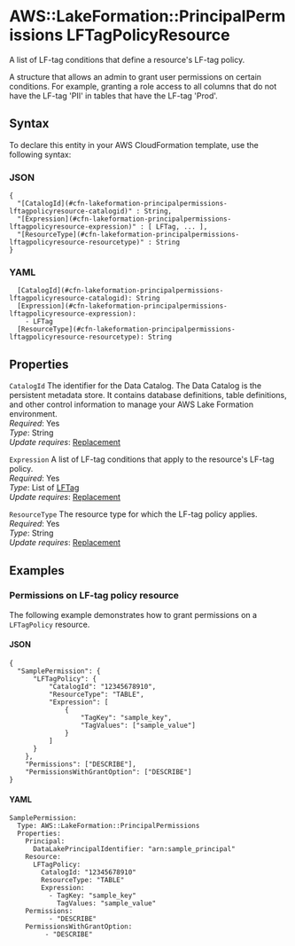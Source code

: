 # AWS::LakeFormation::PrincipalPermissions LFTagPolicyResource<a name="aws-properties-lakeformation-principalpermissions-lftagpolicyresource"></a>

A list of LF\-tag conditions that define a resource's LF\-tag policy\.

A structure that allows an admin to grant user permissions on certain conditions\. For example, granting a role access to all columns that do not have the LF\-tag 'PII' in tables that have the LF\-tag 'Prod'\.

## Syntax<a name="aws-properties-lakeformation-principalpermissions-lftagpolicyresource-syntax"></a>

To declare this entity in your AWS CloudFormation template, use the following syntax:

### JSON<a name="aws-properties-lakeformation-principalpermissions-lftagpolicyresource-syntax.json"></a>

```
{
  "[CatalogId](#cfn-lakeformation-principalpermissions-lftagpolicyresource-catalogid)" : String,
  "[Expression](#cfn-lakeformation-principalpermissions-lftagpolicyresource-expression)" : [ LFTag, ... ],
  "[ResourceType](#cfn-lakeformation-principalpermissions-lftagpolicyresource-resourcetype)" : String
}
```

### YAML<a name="aws-properties-lakeformation-principalpermissions-lftagpolicyresource-syntax.yaml"></a>

```
  [CatalogId](#cfn-lakeformation-principalpermissions-lftagpolicyresource-catalogid): String
  [Expression](#cfn-lakeformation-principalpermissions-lftagpolicyresource-expression): 
    - LFTag
  [ResourceType](#cfn-lakeformation-principalpermissions-lftagpolicyresource-resourcetype): String
```

## Properties<a name="aws-properties-lakeformation-principalpermissions-lftagpolicyresource-properties"></a>

`CatalogId`  <a name="cfn-lakeformation-principalpermissions-lftagpolicyresource-catalogid"></a>
The identifier for the Data Catalog\. The Data Catalog is the persistent metadata store\. It contains database definitions, table definitions, and other control information to manage your AWS Lake Formation environment\.  
*Required*: Yes  
*Type*: String  
*Update requires*: [Replacement](https://docs.aws.amazon.com/AWSCloudFormation/latest/UserGuide/using-cfn-updating-stacks-update-behaviors.html#update-replacement)

`Expression`  <a name="cfn-lakeformation-principalpermissions-lftagpolicyresource-expression"></a>
A list of LF\-tag conditions that apply to the resource's LF\-tag policy\.  
*Required*: Yes  
*Type*: List of [LFTag](aws-properties-lakeformation-principalpermissions-lftag.md)  
*Update requires*: [Replacement](https://docs.aws.amazon.com/AWSCloudFormation/latest/UserGuide/using-cfn-updating-stacks-update-behaviors.html#update-replacement)

`ResourceType`  <a name="cfn-lakeformation-principalpermissions-lftagpolicyresource-resourcetype"></a>
The resource type for which the LF\-tag policy applies\.  
*Required*: Yes  
*Type*: String  
*Update requires*: [Replacement](https://docs.aws.amazon.com/AWSCloudFormation/latest/UserGuide/using-cfn-updating-stacks-update-behaviors.html#update-replacement)

## Examples<a name="aws-properties-lakeformation-principalpermissions-lftagpolicyresource--examples"></a>

### Permissions on LF\-tag policy resource<a name="aws-properties-lakeformation-principalpermissions-lftagpolicyresource--examples--Permissions_on_LF-tag_policy_resource"></a>

The following example demonstrates how to grant permissions on a `LFTagPolicy` resource\.

#### JSON<a name="aws-properties-lakeformation-principalpermissions-lftagpolicyresource--examples--Permissions_on_LF-tag_policy_resource--json"></a>

```
{    
  "SamplePermission": {
      "LFTagPolicy": {
          "CatalogId": "12345678910",
          "ResourceType": "TABLE",
          "Expression": [
              {
                  "TagKey": "sample_key",
                  "TagValues": ["sample_value"]
              }
          ]
      }
    },
    "Permissions": ["DESCRIBE"],
    "PermissionsWithGrantOption": ["DESCRIBE"]
}
```

#### YAML<a name="aws-properties-lakeformation-principalpermissions-lftagpolicyresource--examples--Permissions_on_LF-tag_policy_resource--yaml"></a>

```
SamplePermission:
  Type: AWS::LakeFormation::PrincipalPermissions
  Properties:
    Principal:
      DataLakePrincipalIdentifier: "arn:sample_principal"
    Resource:
      LFTagPolicy:
        CatalogId: "12345678910"
        ResourceType: "TABLE"
        Expression:
          - TagKey: "sample_key"
            TagValues: "sample_value"
    Permissions: 
          - "DESCRIBE"
    PermissionsWithGrantOption: 
         - "DESCRIBE"
```